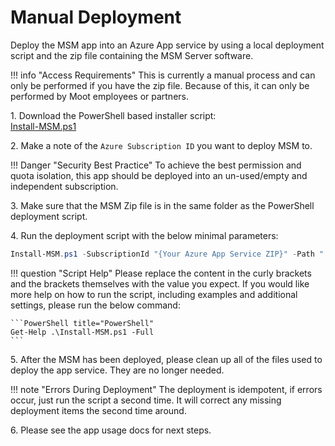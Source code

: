# Manual Deployment

Deploy the MSM app into an Azure App service by using a local deployment script and the zip file containing the MSM Server software.

!!! info "Access Requirements"
    This is currently a manual process and can only be performed if you have the zip file. Because of this, it can only be performed by Moot employees or partners.

1\. Download the PowerShell based installer script:  
[Install-MSM.ps1](Scripts/Install-MSM.ps1)

2\. Make a note of the `Azure Subscription ID` you want to deploy MSM to.

!!! Danger "Security Best Practice"
    To achieve the best permission and quota isolation, this app should be deployed into an un-used/empty and independent subscription.

3\. Make sure that the MSM Zip file is in the same folder as the PowerShell deployment script.

4\. Run the deployment script with the below minimal parameters:

``` PowerShell title="PowerShell"
Install-MSM.ps1 -SubscriptionId "{Your Azure App Service ZIP}" -Path ".\{MSM Zip File Name.zip}" -CompanyName "{YourCompanyNameHere}"
```

!!! question "Script Help"
    Please replace the content in the curly brackets and the brackets themselves with the value you expect.
    If you would like more help on how to run the script, including examples and additional settings, please run the below command:

    ```PowerShell title="PowerShell"
    Get-Help .\Install-MSM.ps1 -Full
    ```

5\. After the MSM has been deployed, please clean up all of the files used to deploy the app service. They are no longer needed.

!!! note "Errors During Deployment"
    The deployment is idempotent, if errors occur, just run the script a second time. It will correct any missing deployment items the second time around.

6\. Please see the app usage docs for next steps.
